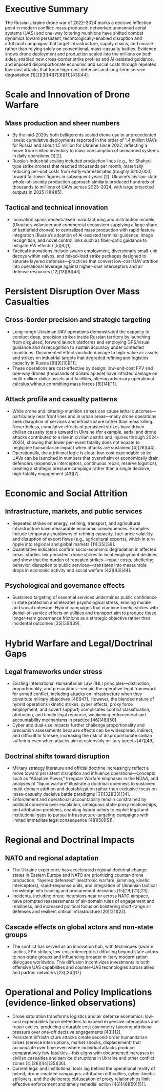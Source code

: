 # **Executive Summary**
The Russia–Ukraine drone war of 2022–2024 marks a decisive inflection point in modern conflict: mass-produced, networked unmanned aerial systems (UAS) and one-way loitering munitions have shifted combat dynamics toward persistent, technologically-enabled disruption and attritional campaigns that target infrastructure, supply chains, and morale rather than relying solely on conventional, mass-casualty battles. Evidence shows drone deployment and production scaled into the millions on both sides, enabled new cross-border strike profiles and AI-assisted guidance, and imposed disproportionate economic and social costs through repeated, low-cost attacks that force high-cost defenses and long-term service degradation [1][2][3][4][7][8][11][43][44].

# **Scale and Innovation of Drone Warfare**
## **Mass production and sheer numbers**
- By the mid-2020s both belligerents scaled drone use to unprecedented levels: cumulative deployments reported in the order of 1.4 million UAVs for Russia and about 1.5 million for Ukraine since 2022, reflecting a move from limited inventory to mass consumption of unmanned systems in daily operations [1][2].  
- Russia’s industrial scaling included production lines (e.g., for Shahed-type strike drones) that reached thousands per month, materially reducing per-unit costs from early-war estimates (roughly $200,000) toward far lower figures in subsequent years [2]. Ukraine’s civilian–state whole-of-society production approach similarly produced hundreds of thousands to millions of UAVs across 2023–2024, with large projected outputs in 2025 [1][4][5].

## **Tactical and technical innovation**
- Innovation spans decentralised manufacturing and distribution models (Ukraine’s volunteer and commercial ecosystem supplying a large share of battlefield drones) to centralized mass production with rapid feature integration (Russia’s adoption of AI-assisted terminal guidance, image recognition, and novel control links such as fiber-optic guidance to mitigate EW effects) [5][6][1].  
- Tactical innovations include swarm employment, diversionary small-unit decoys within salvos, and mixed-load strike packages designed to saturate layered defenses—practices that convert low-cost UAV attrition into operational leverage against higher-cost interceptors and air defense resources [12][13][6][43].

# **Persistent Disruption Over Mass Casualties**
## **Cross-border precision and strategic targeting**
- Long-range Ukrainian UAV operations demonstrated the capacity to conduct deep, precision strikes inside Russian territory by launching from disguised, forward launch platforms and employing GPS/visual guidance and AI recognition to sustain accuracy under contested conditions. Documented effects include damage to high-value air assets and strikes on industrial targets that degraded refining and logistics capacity in Russia [8][9][10][11].  
- These operations are cost-effective by design: low-unit-cost FPV and one-way drones (thousands of dollars apiece) have inflicted damage on multi-million-dollar assets and facilities, altering adversary operational calculus without committing mass forces [8][14][11].

## **Attack profile and casualty patterns**
- While drone and loitering-munition strikes can cause lethal outcomes—particularly near front lines and in urban areas—many drone operations seek disruption of services and infrastructure rather than mass killing. Nevertheless, cumulative effects of persistent strikes have driven civilian casualty totals upward in Ukraine (for example, aerial and drone attacks contributed to a rise in civilian deaths and injuries through 2024–2025), showing that lower per-event fatality does not equate to negligible humanitarian impact when attacks are sustained [4][26][44].  
- Operationally, the attritional logic is clear: low-cost expendable strike UAVs can be launched in numbers that overwhelm or economically drain defenders (expensive interceptors, continuous repair, reserve logistics), creating a strategic pressure campaign rather than a single decisive, high-fatality engagement [43][7].

# **Economic and Social Attrition**
## **Infrastructure, markets, and public services**
- Repeated strikes on energy, refining, transport, and agricultural infrastructure have measurable economic consequences. Examples include temporary shutdowns of refining capacity, fuel-price volatility, and disruption of export flows (e.g., agricultural exports), which in turn ripple into regional and global markets [11][35][39].  
- Quantitative indicators confirm socio-economic degradation in affected areas: studies link persistent drone strikes to local employment declines and show that the burden of repeated strikes—repair costs, sheltering behavior, disruption to public services—translates into measurable drops in economic activity and social welfare [42][43][44].

## **Psychological and governance effects**
- Sustained targeting of essential services undermines public confidence in state protection and elevates psychological stress, eroding morale and social cohesion. Hybrid campaigns that combine kinetic strikes with denial-of-service effects on utilities and transport aim to produce these longer-term governance frictions as a strategic objective rather than incidental outcomes [35][36][39].

# **Hybrid Warfare and Legal/Doctrinal Gaps**
## **Legal frameworks under stress**
- Existing International Humanitarian Law (IHL) principles—distinction, proportionality, and precautions—remain the operative legal framework for armed conflict, including attacks on infrastructure when they constitute military objectives [46][47]. However, the blended nature of hybrid operations (kinetic strikes, cyber effects, proxy force employment, and covert support) complicates conflict classification, attribution, and timely legal recourse, weakening enforcement and accountability mechanisms in practice [46][48][50].  
- Cyber and dual-use impacts further challenge proportionality and precaution assessments because effects can be widespread, indirect, and difficult to foresee, increasing the risk of disproportionate civilian suffering even when attacks aim at ostensibly military targets [47][49].

## **Doctrinal shifts toward disruption**
- Military strategy literature and official doctrine increasingly reflect a move toward persistent disruption and influence operations—concepts such as “Adaptive Power,” Irregular Warfare emphases in the NDAA, and analyses of “liquid warfare” illustrate a doctrinal openness to sustained, multi-domain attrition and destabilization rather than exclusive focus on mass-casualty decisive battle paradigms [31][32][33][34].  
- Enforcement and operational accountability remain constrained by political concerns over escalation, ambiguous state-proxy relationships, and attribution problems, enabling hybrid actors to exploit legal and institutional gaps to pursue infrastructure-targeting campaigns with limited immediate legal consequence [48][50][51].

# **Regional and Doctrinal Impacts**
## **NATO and regional adaptation**
- The Ukraine experience has accelerated regional doctrinal change: states in Eastern Europe and NATO are prioritizing counter-drone production, “layered defenses” (electronic warfare, jamming, kinetic interceptors), rapid-response units, and integration of Ukrainian tactical knowledge into training and procurement decisions [15][19][21][23].  
- Incidents, including drone incursions near or across NATO airspace, have prompted reassessments of air-domain rules of engagement and readiness, and increased political focus on bolstering short-range air defenses and resilient critical infrastructure [20][21][22].

## **Cascade effects on global actors and non-state groups**
- The conflict has served as an innovation hub, with techniques (swarm tactics, FPV strikes, low-cost interceptors) diffusing beyond state actors to non-state groups and influencing broader military modernization dialogues worldwide. This diffusion incentivizes investments in both offensive UAS capabilities and counter-UAS technologies across allied and partner networks [23][24][17].

# **Operational and Policy Implications (evidence-linked observations)**
- Drone saturation transforms logistics and air defense economics: low-cost expendables force defenders to expend expensive interceptors and repair cycles, producing a durable cost asymmetry favoring attritional pressure over one-off decisive engagements [43][12].  
- Persistent infrastructure attacks create second-order humanitarian crises (service interruptions, market shocks, displacement) that accumulate over time even where individual attacks produce comparatively few fatalities—this aligns with documented increases in civilian casualties and service disruptions in Ukraine and other conflict zones [4][26][44][35][36].  
- Current legal and institutional tools lag behind the operational reality of hybrid, drone-enabled campaigns: attribution difficulties, cyber-kinetic spillovers, and the deliberate obfuscation of proxy relationships limit effective enforcement and timely remedial action [46][48][50][51].